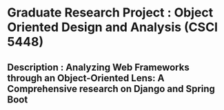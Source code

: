 # Graduate Research Project : Object Oriented Design and Analysis (CSCI 5448)

## Description  : Analyzing Web Frameworks through an Object-Oriented Lens: A Comprehensive research on Django and Spring Boot
